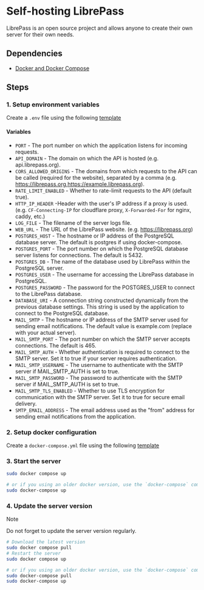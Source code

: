# Self-hosting LibrePass

LibrePass is an open source project and allows anyone to create their own server for their own needs.

## Dependencies

- [Docker and Docker Compose](https://docs.docker.com/engine/install/)

## Steps

### 1. Setup environment variables

Create a `.env` file using the following [template](https://github.com/LibrePass/LibrePass-Server/blob/main/.env.schema)

#### Variables

- `PORT` - The port number on which the application listens for incoming requests.
- `API_DOMAIN` - The domain on which the API is hosted (e.g. api.librepass.org).
- `CORS_ALLOWED_ORIGINS` - The domains from which requests to the API can be called (required for the website), separated by a comma (e.g. https://librepass.org,https://example.librepass.org).
- `RATE_LIMIT_ENABLED` - Whether to rate-limit requests to the API (default true).
- `HTTP_IP_HEADER` -Header with the user's IP address if a proxy is used. (e.g. `CF-Connecting-IP` for cloudflare proxy, `X-Forwarded-For` for nginx, caddy, etc.)
- `LOG_FILE` - The filename of the server logs file.
- `WEB_URL` - The URL of the LibrePass website. (e.g. https://librepass.org)
- `POSTGRES_HOST` - The hostname or IP address of the PostgreSQL database server. The default is postgres if using docker-compose.
- `POSTGRES_PORT` - The port number on which the PostgreSQL database server listens for connections. The default is 5432.
- `POSTGRES_DB` - The name of the database used by LibrePass within the PostgreSQL server.
- `POSTGRES_USER` - The username for accessing the LibrePass database in PostgreSQL.
- `POSTGRES_PASSWORD` - The password for the POSTGRES_USER to connect to the LibrePass database.
- `DATABASE_URI` - A connection string constructed dynamically from the previous database settings. This string is used by the application to connect to the PostgreSQL database.
- `MAIL_SMTP` - The hostname or IP address of the SMTP server used for sending email notifications. The default value is example.com (replace with your actual server).
- `MAIL_SMTP_PORT` - The port number on which the SMTP server accepts connections. The default is 465.
- `MAIL_SMTP_AUTH` - Whether authentication is required to connect to the SMTP server. Set it to true if your server requires authentication.
- `MAIL_SMTP_USERNAME` - The username to authenticate with the SMTP server if MAIL_SMTP_AUTH is set to true.
- `MAIL_SMTP_PASSWORD` - The password to authenticate with the SMTP server if MAIL_SMTP_AUTH is set to true.
- `MAIL_SMTP_TLS_ENABLED` - Whether to use TLS encryption for communication with the SMTP server. Set it to true for secure email delivery.
- `SMTP_EMAIL_ADDRESS` - The email address used as the "from" address for sending email notifications from the application.

### 2. Setup docker configuration

Create a `docker-compose.yml` file using the following [template](https://github.com/LibrePass/LibrePass-Server/blob/main/docker-compose.yml)

### 3. Start the server

```bash
sudo docker compose up

# or if you using an older docker version, use the `docker-compose` command instead
sudo docker-compose up
```

### 4. Update the server version

> [!NOTE]
> Do not forget to update the server version regularly.

```bash
# Download the latest version
sudo docker compose pull
# Restart the server
sudo docker compose up

# or if you using an older docker version, use the `docker-compose` command instead
sudo docker-compose pull
sudo docker-compose up
```
